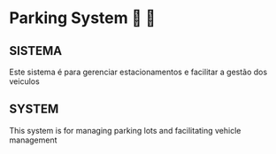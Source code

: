 # Parking System 🚗 🚗

## SISTEMA
Este sistema é para gerenciar estacionamentos e facilitar a gestão dos veiculos

## SYSTEM
This system is for managing parking lots and facilitating vehicle management
